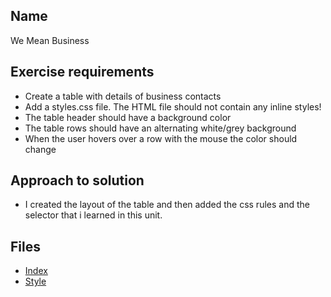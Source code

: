 ## Name
We Mean Business

## Exercise requirements
* Create a table with details of business contacts
* Add a styles.css file. The HTML file should not contain any inline styles!
* The table header should have a background color
* The table rows should have an alternating white/grey background
* When the user hovers over a row with the mouse the color should change
## Approach to solution
* I created the layout of the table and then added the css rules and the selector that i learned in this unit.
## Files
* [Index](index.html) 
* [Style](style/style.css) 